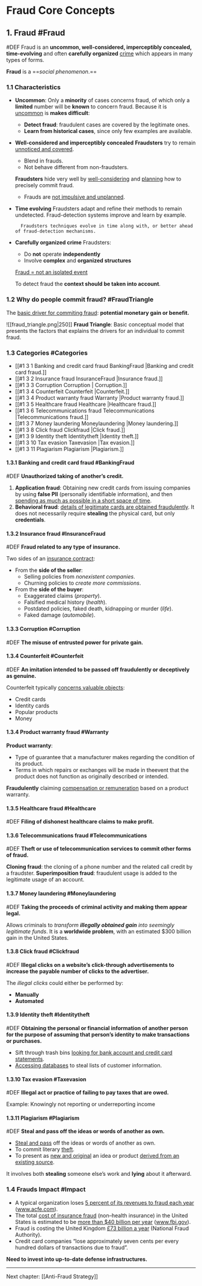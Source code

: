 # Fraud Core Concepts

## 1. Fraud #Fraud
#DEF Fraud is an **uncommon, well-considered, imperceptibly concealed, time-evolving** and often **carefully organized** <u>crime</u> which appears in many types of forms.

**Fraud** is a ==*social phenomenon*.==

### 1.1 Characteristics
- **Uncommon**: Only a **minority** of cases concerns fraud, of which only a **limited** number will be **known** to concern fraud.
	Because it is <u>uncommon</u> is **makes difficult**:
	- **Detect fraud**: fraudulent cases are covered by the
	legitimate ones.
	- **Learn from historical cases**, since only few examples
	are available.
- **Well-considered and imperceptibly concealed**
	**Fraudsters** try to remain <u>unnoticed and covered</u>.
	- Blend in frauds.
	- Not behave different from non-fraudsters.
	
	**Fraudsters** hide very well by <u>well-considering</u> and
	<u>planning</u> how to precisely commit fraud.
	- Frauds are <u>not impulsive and unplanned</u>.
- **Time evolving**
	Fraudsters adapt and refine their methods to remain undetected.
	Fraud-detection systems improve and learn by example.

		Fraudsters techniques evolve in time along with, or better ahead of fraud-detection mechanisms.
- **Carefully organized crime**
	Fraudsters:
	- Do **not** operate **independently**
	- Involve **complex** and **organized structures**

	<u>Fraud = not an isolated event</u>

	To detect fraud the **context should be taken into account**.

### 1.2 Why do people commit fraud? #FraudTriangle
The <u>basic driver for commiting fraud</u>: **potential monetary gain or benefit.**

![[fraud_triangle.png|250]] 
**Fraud Triangle**: 
Basic conceptual model that presents the factors that explains the drivers for an individual to commit fraud.

### 1.3 Categories #Categories
- [[#1 3 1 Banking and credit card fraud BankingFraud |Banking and credit card fraud.]]
- [[#1 3 2 Insurance fraud InsuranceFraud |Insurance fraud.]]
- [[#1 3 3 Corruption Corruption | Corruption.]]
- [[#1 3 4 Counterfeit Counterfeit |Counterfeit.]]
- [[#1 3 4 Product warranty fraud Warranty |Product warranty fraud.]]
- [[#1 3 5 Healthcare fraud Healthcare |Healthcare fraud.]]
- [[#1 3 6 Telecommunications fraud Telecommunications |Telecommunications fraud.]]
- [[#1 3 7 Money laundering Moneylaundering |Money laundering.]]
- [[#1 3 8 Click fraud Clickfraud |Click fraud.]]
- [[#1 3 9 Identity theft Identitytheft |Identity theft.]]
- [[#1 3 10 Tax evasion Taxevasion |Tax evasion.]]
- [[#1 3 11 Plagiarism Plagiarism |Plagiarism.]]

#### 1.3.1 Banking and credit card fraud #BankingFraud
#DEF **Unauthorized taking of another’s credit.**
1. **Application fraud**: Obtaining new credit cards from issuing companies by using **false PII** (personally identifiable information), and then <u>spending as much as possible in a short space of time</u>.
2. **Behavioral fraud**: <u>details of legitimate cards are obtained fraudulently</u>. It does not necessarily require **stealing** the physical card, but only **credentials**.

#### 1.3.2 Insurance fraud #InsuranceFraud
#DEF **Fraud related to any type of insurance.**

Two sides of an <u>insurance contract</u>:
- From the **side of the seller**:
	- Selling policies from *nonexistent companies*.
	- Churning policies to *create more commissions*.
- From the **side of the buyer**:
	- Exaggerated claims (*property*).
	- Falsified medical history (*health*).
	- Postdated policies, faked death, kidnapping or murder (*life*).
	- Faked damage (*automobile*).

#### 1.3.3 Corruption #Corruption
#DEF **The misuse of entrusted power for private gain.**

#### 1.3.4 Counterfeit #Counterfeit
#DEF **An imitation intended to be passed off fraudulently or deceptively as genuine.**

Counterfeit typically <u>concerns valuable objects</u>:
- Credit cards
- Identity cards
- Popular products
- Money

#### 1.3.4 Product warranty fraud #Warranty
**Product warranty**:
- Type of guarantee that a manufacturer makes regarding the condition of its product.
- Terms in which repairs or exchanges will be made in theevent that the product does not function as originally described or intended.

**Fraudulently** claiming <u>compensation or remuneration</u> based on a product warranty.

#### 1.3.5 Healthcare fraud #Healthcare
#DEF **Filing of dishonest healthcare claims to make profit.**

#### 1.3.6 Telecommunications fraud #Telecommunications
#DEF **Theft or use of telecommunication services to commit other forms of fraud.**

**Cloning fraud**: the cloning of a phone number and the related call credit by a fraudster.
**Superimposition fraud**: fraudulent usage is added to the legitimate usage of an account.

#### 1.3.7 Money laundering #Moneylaundering
#DEF **Taking the proceeds of criminal activity and making them appear legal.**

Allows criminals to *transform **illegally obtained gain** into seemingly legitimate funds*.
It is a **worldwide problem**, with an estimated $300 billion gain in the United States.

#### 1.3.8 Click fraud #Clickfraud
#DEF **Illegal clicks on a website’s click-through advertisements to increase the payable number of clicks to the advertiser.**

The *illegal clicks* could either be performed by:
- **Manually**
- **Automated**

#### 1.3.9 Identity theft #Identitytheft
#DEF **Obtaining the personal or financial information of another person for the purpose of assuming that person’s identity to make transactions or purchases.**

- Sift through trash bins <u>looking for bank account and credit card statements</u>.
- <u>Accessing databases</u> to steal lists of customer information.

#### 1.3.10 Tax evasion #Taxevasion
#DEF **Illegal act or practice of failing to pay taxes that are owed.**

Example:  Knowingly not reporting or underreporting income

#### 1.3.11 Plagiarism #Plagiarism
#DEF **Steal and pass off the ideas or words of another as own.**

- <u>Steal and pass</u> off the ideas or words of another as own.
- To commit literary <u>theft</u>.
- To present as <u>new and original</u> an idea or product <u>derived from an existing source</u>.

It involves both **stealing** someone else’s work and **lying** about it afterward.

### 1.4 Frauds Impact #Impact
- A typical organization loses <u>5 percent of its revenues to fraud each year</u> (www.acfe.com).
- The total <u>cost of insurance fraud</u> (non–health insurance) in the United States is estimated to be <u>more than $40 billion per year</u> (www.fbi.gov).
- Fraud is costing the United Kingdom <u>£73 billion a year</u> (National Fraud Authority).
- Credit card companies “lose approximately seven cents per every hundred dollars of transactions due to fraud”.

**Need to invest into up-to-date defense infrastructures.**

---
Next chapter: [[Anti-Fraud Strategy]]